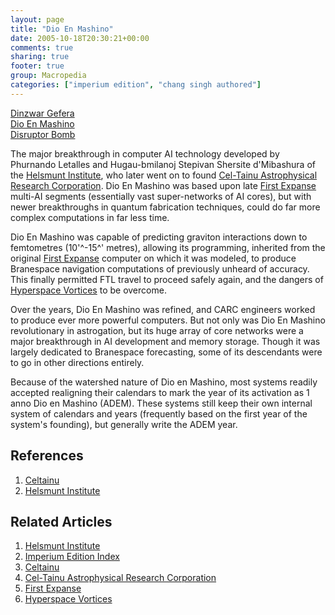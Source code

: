 ```yaml
---
layout: page
title: "Dio En Mashino"
date: 2005-10-18T20:30:21+00:00
comments: true
sharing: true
footer: true
group: Macropedia
categories: ["imperium edition", "chang singh authored"]
---
```


<div class='row'>
	<div class='col-md-4'><a href='/macropedia/dinzwar-gefera'>Dinzwar Gefera</a></div>
	<div class='col-md-4'><a href='/macropedia/dio-en-mashino'>Dio En Mashino</a></div>
	<div class='col-md-4'><a href='/macropedia/disruptor-bomb'>Disruptor Bomb</a></div>
</div>


The major breakthrough in computer AI technology developed by Phurnando Letalles and Hugau-bmilanoj Stepivan Shersite d'Mibashura of the [Helsmunt Institute](/macropedia/helsmunt-institute), who later went on to found [Cel-Tainu Astrophysical Research Corporation](/macropedia/celtainu).  Dio En Mashino was based upon late [First Expanse](/chronology/first-expanse) multi-AI segments (essentially vast super-networks of AI cores), but with newer breakthroughs in quantum fabrication techniques, could do far more complex computations in far less time.

Dio En Mashino was capable of predicting graviton interactions down to femtometres (10'^-15^' metres), allowing its programming, inherited from the original [First Expanse](/chronology/first-expanse) computer on which it was modeled, to produce Branespace navigation computations of previously unheard of accuracy.  This finally permitted FTL travel to proceed safely again, and the dangers of [Hyperspace Vortices](/chronology/hyperspace-vortices) to be overcome.

Over the years, Dio En Mashino was refined, and CARC engineers worked to produce ever more powerful computers.  But not only was Dio En Mashino revolutionary in astrogation, but its huge array of core networks were a major breakthrough in AI development and memory storage.  Though it was largely dedicated to Branespace forecasting, some of its descendants were to go in other directions entirely.

Because of the watershed nature of Dio en Mashino, most systems readily accepted realigning their calendars to mark the year of its activation as 1 anno Dio en Mashino (ADEM). These systems still keep their own internal system of calendars and years (frequently based on the first year of the system's founding), but generally write the ADEM year.

## References
1. [Celtainu](/macropedia/celtainu)
1. [Helsmunt Institute](/macropedia/helsmunt-institute)

## Related Articles

1. [Helsmunt Institute](/macropedia/helsmunt-institute)
2. [Imperium Edition Index](/macropedia/imperium-edition-index)
3. [Celtainu](/macropedia/celtainu)
4. [Cel-Tainu Astrophysical Research Corporation](/macropedia/celtainu)
5. [First Expanse](/chronology/first-expanse)
6. [Hyperspace Vortices](/chronology/hyperspace-vortices)



 
